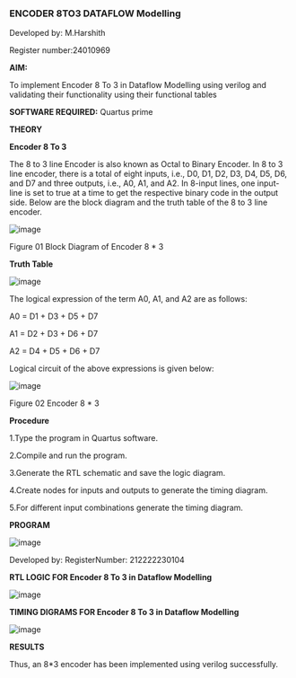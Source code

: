 ### ENCODER 8TO3 DATAFLOW Modelling
Developed by: M.Harshith

Register number:24010969

**AIM:**

To implement  Encoder 8 To 3 in Dataflow Modelling using verilog and validating their functionality using their functional tables

**SOFTWARE REQUIRED:** Quartus prime

**THEORY**

**Encoder 8 To 3**

The 8 to 3 line Encoder is also known as Octal to Binary Encoder. In 8 to 3 line encoder, there is a total of eight inputs, i.e., D0, D1, D2, D3, D4, D5, D6, and D7 and three outputs, i.e., A0, A1, and A2. In 8-input lines, one input-line is set to true at a time to get the respective binary code in the output side. Below are the block diagram and the truth table of the 8 to 3 line encoder.

![image](https://github.com/naavaneetha/ENCODER8TO3DATAFLOW/assets/154305477/0bc242c1-eb9e-4c47-afe5-30428470efc3)

Figure 01  Block Diagram of Encoder 8 * 3

**Truth Table**

![image](https://github.com/naavaneetha/ENCODER8TO3DATAFLOW/assets/154305477/35496b14-ae6e-4cd1-9abd-d6736b576575)

The logical expression of the term A0, A1, and A2 are as follows:

A0 = D1 + D3 + D5 + D7

A1 = D2 + D3 + D6 + D7

A2 = D4 + D5 + D6 + D7

Logical circuit of the above expressions is given below:

![image](https://github.com/naavaneetha/ENCODER8TO3DATAFLOW/assets/154305477/95acaee6-c873-4c75-89eb-ef09fb158053)

Figure 02  Encoder 8 * 3

**Procedure**

1.Type the program in Quartus software.

2.Compile and run the program.

3.Generate the RTL schematic and save the logic diagram.

4.Create nodes for inputs and outputs to generate the timing diagram.

5.For different input combinations generate the timing diagram.

**PROGRAM**

![image](https://github.com/Abishai95141/ENCODER8TO3DATAFLOW/assets/139335314/5bcdefc3-229f-43be-aa8f-1767ba8de49b)

Developed by: RegisterNumber: 212222230104


**RTL LOGIC FOR Encoder 8 To 3 in Dataflow Modelling**

![image](https://github.com/Abishai95141/ENCODER8TO3DATAFLOW/assets/139335314/b32f179c-8bd0-4bf8-8968-334f8d7a4a70)

**TIMING DIGRAMS FOR Encoder 8 To 3 in Dataflow Modelling**

![image](https://github.com/Abishai95141/ENCODER8TO3DATAFLOW/assets/139335314/a7657da6-5700-41ff-8d5c-5551a2e82674)


**RESULTS**

Thus, an 8*3 encoder has been implemented using verilog successfully.



